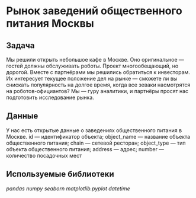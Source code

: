 # Рынок заведений общественного питания Москвы

## Задача
Мы решили открыть небольшое кафе в Москве. Оно оригинальное — гостей должны обслуживать роботы. Проект многообещающий, но дорогой. Вместе с партнёрами мы решились обратиться к инвесторам. Их интересует текущее положение дел на рынке — сможете ли вы снискать популярность на долгое время, когда все зеваки насмотрятся на роботов-официантов? Мы — гуру аналитики, и партнёры просят нас подготовить исследование рынка.

## Данные
 У нас есть открытые данные о заведениях общественного питания в Москве.
id — идентификатор объекта;
object_name — название объекта общественного питания;
chain — сетевой ресторан;
object_type — тип объекта общественного питания;
address — адрес;
number — количество посадочных мест

## Используемые библиотеки
*pandas*
*numpy*
*seaborn*
*matplotlib.pyplot*
*datetime*
